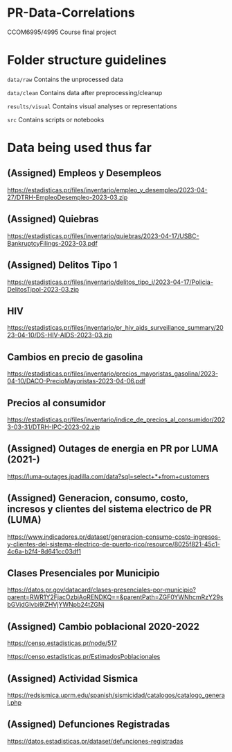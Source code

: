 # PR-Data-Correlations
CCOM6995/4995 Course final project

# Folder structure guidelines

`data/raw` Contains the unprocessed data

`data/clean` Contains data after preprocessing/cleanup

`results/visual` Contains visual analyses or representations

`src` Contains scripts or notebooks

# Data being used thus far

## (Assigned) Empleos y Desempleos
https://estadisticas.pr/files/inventario/empleo_y_desempleo/2023-04-27/DTRH-EmpleoDesempleo-2023-03.zip

## (Assigned) Quiebras
https://estadisticas.pr/files/inventario/quiebras/2023-04-17/USBC-BankruptcyFilings-2023-03.pdf

## (Assigned) Delitos Tipo 1
https://estadisticas.pr/files/inventario/delitos_tipo_i/2023-04-17/Policia-DelitosTipoI-2023-03.zip

## HIV
https://estadisticas.pr/files/inventario/pr_hiv_aids_surveillance_summary/2023-04-10/DS-HIV-AIDS-2023-03.zip

## Cambios en precio de gasolina
https://estadisticas.pr/files/inventario/precios_mayoristas_gasolina/2023-04-10/DACO-PrecioMayoristas-2023-04-06.pdf

## Precios al consumidor
https://estadisticas.pr/files/inventario/indice_de_precios_al_consumidor/2023-03-31/DTRH-IPC-2023-02.zip

## (Assigned) Outages de energia en PR por LUMA (2021-)
https://luma-outages.jpadilla.com/data?sql=select+*+from+customers

## (Assigned) Generacion, consumo, costo, incresos y clientes del sistema electrico de PR (LUMA)
https://www.indicadores.pr/dataset/generacion-consumo-costo-ingresos-y-clientes-del-sistema-electrico-de-puerto-rico/resource/8025f821-45c1-4c6a-b2f4-8d641cc03df1

## Clases Presenciales por Municipio
https://datos.pr.gov/datacard/clases-presenciales-por-municipio?parent=RWR1Y2FjacOzbiAoRENDKQ==&parentPath=ZGF0YWNhcmRzY29sbGVjdGlvbi9lZHVjYWNpb24tZGNj

## (Assigned) Cambio poblacional 2020-2022
https://censo.estadisticas.pr/node/517

https://censo.estadisticas.pr/EstimadosPoblacionales

## (Assigned) Actividad Sismica
https://redsismica.uprm.edu/spanish/sismicidad/catalogos/catalogo_general.php

## (Assigned) Defunciones Registradas
https://datos.estadisticas.pr/dataset/defunciones-registradas

